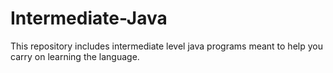 # Intermediate-Java
This repository includes intermediate level java programs meant to help you carry on learning the language. 
